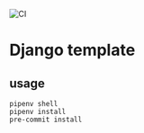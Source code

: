 ![CI](https://github.com/SemenovAV/a-shop/workflows/CI/badge.svg)

# Django template

## usage
```
pipenv shell
pipenv install
pre-commit install
```
